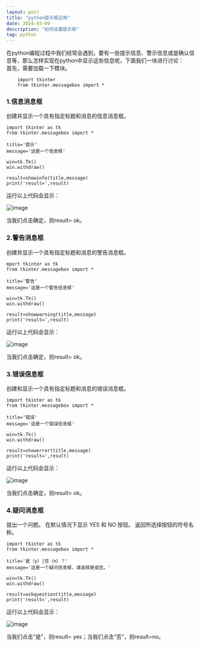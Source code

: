 ```yaml
---
layout: post
title: "python提示框应用"
date: 2024-03-09
description: "如何设置提示框"
tag: python
---  
```

在python编程过程中我们经常会遇到，要有一些提示信息、警示信息或是确认信息等，那么怎样实现在python中显示这些信息呢，下面我们一块进行讨论：  
首先，需要加载一下模块。    
```
    import tkinter  
    from tkinter.messagebox import *      
```
### 1.信息消息框  
创建并显示一个具有指定标题和消息的信息消息框。  
```
import tkinter as tk
from tkinter.messagebox import *

title='提示'
message='这是一个信息框'

win=tk.Tk()
win.withdraw()

result=showinfo(title,message)
print('result=',result)
```
运行以上代码会显示：  

![image](https://github.com/hengdactn/ctnhb.github.io/assets/70909689/5f521104-5b90-45ee-b26f-54d6b4831ff1)    

当我们点击确定，则result= ok。  
### 2.警告消息框  
创建并显示一个具有指定标题和消息的警告消息框。 

```
mport tkinter as tk
from tkinter.messagebox import *

title='警告'
message='这是一个警告信息框'

win=tk.Tk()
win.withdraw()

result=showwarning(title,message)
print('result=',result)
```
运行以上代码会显示：  

![image](https://github.com/hengdactn/ctnhb.github.io/assets/70909689/77d143ae-861f-4153-9345-817927278771)  

当我们点击确定，则result= ok。  

### 3.错误信息框  
创建和显示一个具有指定标题和消息的错误消息框。  

```
import tkinter as tk
from tkinter.messagebox import *

title='错误'
message='这是一个错误信息框'

win=tk.Tk()
win.withdraw()

result=showerror(title,message)
print('result=',result)
```

运行以上代码会显示：  

![image](https://github.com/hengdactn/ctnhb.github.io/assets/70909689/026aab30-3bca-4573-8c1c-e6b950d3ea64)  


当我们点击确定，则result= ok。 

### 4.疑问消息框  
提出一个问题。 在默认情况下显示 YES 和 NO 按钮。 返回所选择按钮的符号名称。  
```
import tkinter as tk
from tkinter.messagebox import *

title='是（y）|否（n）？'
message='这是一个疑问信息框，请选择是或否。'

win=tk.Tk()
win.withdraw()

result=askquestion(title,message)
print('result=',result)
```
运行以上代码会显示：  

![image](https://github.com/hengdactn/ctnhb.github.io/assets/70909689/33adb588-cd20-4e03-9b9e-df46b623b4b9)


当我们点击"是"，则result= yes；当我们点击“否”，则result=no。








